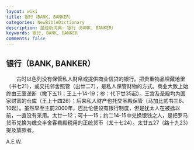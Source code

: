 ```yaml
---
layout: wiki
title: 银行（BANK, BANKER）
categories: NewBibleDictionary
description: 圣经新词典: 银行（BANK, BANKER）
keywords: 银行, BANK, BANKER
comments: false
---
```


## 银行（BANK, BANKER）

　　古时以色列没有保管私人财帛或提供商业信贷的银行。把贵重物品埋藏地里（书七21），或交托邻舍照管（出廿二7），是私人保管财物的方式。商业大致上始终由王室垄断（撒下五11；王上十14-19；参：代下廿35起）。王宫及圣殿均为国家财富的仓库（王上十四26）；后来私人财产也托交圣殿保管（马加比贰书三6、10起）。虽然早至主前2000年，巴比伦便设有银行制度，但是犹太人在被掳以前，一直没有采用。太廿一12；可十一15；约二14-15中兑换银钱之人，是把罗马货币兑换为缴交半舍客勒殿税用的正统货币（太十七24）。太廿五27（路十九23）提及放款者。

A.E.W.






